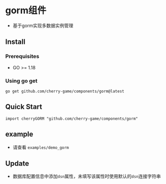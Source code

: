 # gorm组件
- 基于gorm实现多数据实例管理

## Install

### Prerequisites
- GO >= 1.18

### Using go get
```
go get github.com/cherry-game/components/gorm@latest
```


## Quick Start
```
import cherryGORM "github.com/cherry-game/components/gorm"
```

## example
- 请查看 `examples/demo_gorm`


## Update
- 数据库配置信息中添加`dsn`属性，未填写该属性时使用默认的`dsn`连接字符串 